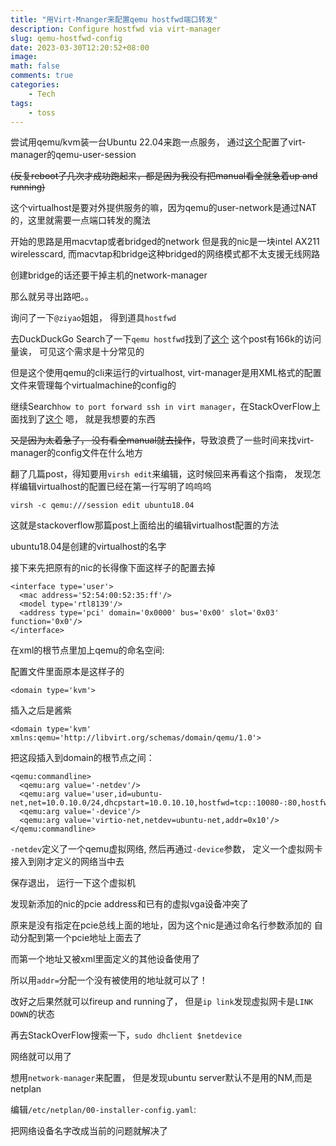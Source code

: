 ```yaml
---
title: "用Virt-Mnanger来配置qemu hostfwd端口转发"
description: Configure hostfwd via virt-manager
slug: qemu-hostfwd-config
date: 2023-03-30T12:20:52+08:00
image: 
math: false
comments: true
categories: 
    - Tech
tags: 
    - toss
---
```


尝试用qemu/kvm装一台Ubuntu 22.04来跑一点服务， 通过[这个](https://wiki.archlinux.org/title/Virt-Manager)配置了virt-manager的qemu-user-session

~~(反复reboot了几次才成功跑起来，都是因为我没有把manual看全就急着up and running)~~

这个virtualhost是要对外提供服务的嘛，因为qemu的user-network是通过NAT的，这里就需要一点端口转发的魔法

开始的思路是用macvtap或者bridged的network
但是我的nic是一块intel AX211 wirelesscard, 而macvtap和bridge这种bridged的网络模式都不太支援无线网路

创建bridge的话还要干掉主机的network-manager

那么就另寻出路吧。。

询问了一下`@ziyao`姐姐， 得到道具`hostfwd`

去DuckDuckGo Search了一下`qemu hostfwd`找到了[这个](https://unix.stackexchange.com/questions/124681/how-to-ssh-from-host-to-guest-using-qemu)
这个post有166k的访问量诶， 可见这个需求是十分常见的

但是这个使用qemu的cli来运行的virtualhost, virt-manager是用XML格式的配置文件来管理每个virtualmachine的config的

继续Search`how to port forward ssh in virt manager`，在StackOverFlow上面找到了[这个](https://unix.stackexchange.com/questions/350339/how-to-port-forward-ssh-in-virt-manager) 嗯， 就是我想要的东西

~~又是因为太着急了， 没有看全manual就去操作~~，导致浪费了一些时间来找virt-manager的config文件在什么地方

翻了几篇post，得知要用`virsh edit`来编辑，这时候回来再看这个指南， 发现怎样编辑virtualhost的配置已经在第一行写明了呜呜呜

```
virsh -c qemu:///session edit ubuntu18.04
```
这就是stackoverflow那篇post上面给出的编辑virtualhost配置的方法

ubuntu18.04是创建的virtualhost的名字

接下来先把原有的nic的长得像下面这样子的配置去掉

```
<interface type='user'>
  <mac address='52:54:00:52:35:ff'/>
  <model type='rtl8139'/>
  <address type='pci' domain='0x0000' bus='0x00' slot='0x03' function='0x0'/>
</interface>
```

在xml的根节点里加上qemu的命名空间:

配置文件里面原本是这样子的
```
<domain type='kvm'>
```
插入之后是酱紫

```
<domain type='kvm' xmlns:qemu='http://libvirt.org/schemas/domain/qemu/1.0'>
```
把这段插入到domain的根节点之间：
```
<qemu:commandline>
  <qemu:arg value='-netdev'/>
  <qemu:arg value='user,id=ubuntu-net,net=10.0.10.0/24,dhcpstart=10.0.10.10,hostfwd=tcp::10080-:80,hostfwd=tcp::10443-:443,hostfwd=tcp::22222-:22'/>
  <qemu:arg value='-device'/>
  <qemu:arg value='virtio-net,netdev=ubuntu-net,addr=0x10'/>
</qemu:commandline>
```

`-netdev`定义了一个qemu虚拟网络, 然后再通过`-device`参数， 定义一个虚拟网卡接入到刚才定义的网络当中去

保存退出， 运行一下这个虚拟机

发现新添加的nic的pcie address和已有的虚拟vga设备冲突了

原来是没有指定在pcie总线上面的地址，因为这个nic是通过命名行参数添加的
自动分配到第一个pcie地址上面去了

而第一个地址又被xml里面定义的其他设备使用了

所以用`addr=`分配一个没有被使用的地址就可以了！

改好之后果然就可以fireup and running了， 但是`ip link`发现虚拟网卡是`LINK DOWN`的状态

再去StackOverFlow搜索一下，`sudo dhclient $netdevice`

网络就可以用了

想用`network-manager`来配置， 但是发现ubuntu server默认不是用的NM,而是netplan

编辑`/etc/netplan/00-installer-config.yaml`:

把网络设备名字改成当前的问题就解决了
